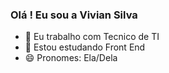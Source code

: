### Olá ! Eu sou a Vivian Silva 

- 🔭 Eu trabalho com Tecnico de TI
- 🌱 Estou estudando Front End
- 😄 Pronomes: Ela/Dela
